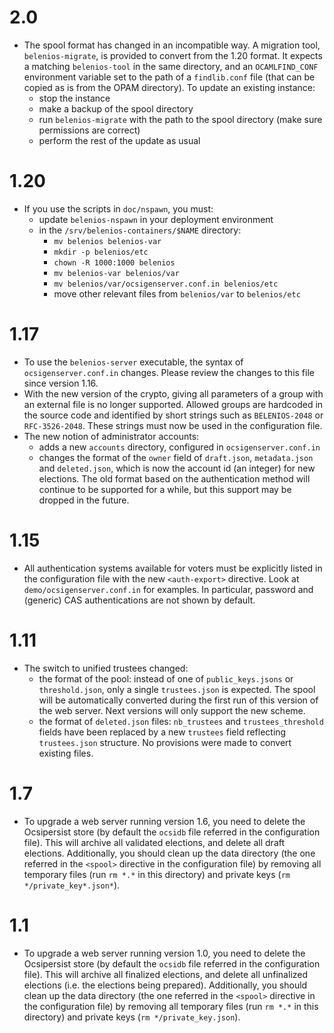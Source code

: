 2.0
===

 * The spool format has changed in an incompatible way. A migration
   tool, `belenios-migrate`, is provided to convert from the 1.20
   format. It expects a matching `belenios-tool` in the same
   directory, and an `OCAMLFIND_CONF` environment variable set to the
   path of a `findlib.conf` file (that can be copied as is from the
   OPAM directory). To update an existing instance:
   + stop the instance
   + make a backup of the spool directory
   + run `belenios-migrate` with the path to the spool directory
     (make sure permissions are correct)
   + perform the rest of the update as usual

1.20
====

 * If you use the scripts in `doc/nspawn`, you must:
   + update `belenios-nspawn` in your deployment environment
   + in the `/srv/belenios-containers/$NAME` directory:
     - `mv belenios belenios-var`
     - `mkdir -p belenios/etc`
     - `chown -R 1000:1000 belenios`
     - `mv belenios-var belenios/var`
     - `mv belenios/var/ocsigenserver.conf.in belenios/etc`
     - move other relevant files from `belenios/var` to `belenios/etc`

1.17
====

 * To use the `belenios-server` executable, the syntax of
   `ocsigenserver.conf.in` changes. Please review the changes to this
   file since version 1.16.
 * With the new version of the crypto, giving all parameters of a
   group with an external file is no longer supported. Allowed groups
   are hardcoded in the source code and identified by short strings
   such as `BELENIOS-2048` or `RFC-3526-2048`. These strings must now
   be used in the configuration file.
 * The new notion of administrator accounts:
   + adds a new `accounts` directory, configured in
     `ocsigenserver.conf.in`
   + changes the format of the `owner` field of `draft.json`,
     `metadata.json` and `deleted.json`, which is now the account id
     (an integer) for new elections. The old format based on the
     authentication method will continue to be supported for a while,
     but this support may be dropped in the future.

1.15
====

 * All authentication systems available for voters must be explicitly
   listed in the configuration file with the new `<auth-export>`
   directive. Look at `demo/ocsigenserver.conf.in` for examples. In
   particular, password and (generic) CAS authentications are not shown
   by default.

1.11
====

 * The switch to unified trustees changed:
   + the format of the pool: instead of one of `public_keys.jsons` or
     `threshold.json`, only a single `trustees.json` is expected. The
     spool will be automatically converted during the first run of
     this version of the web server. Next versions will only support
     the new scheme.
   + the format of `deleted.json` files: `nb_trustees` and
     `trustees_threshold` fields have been replaced by a new
     `trustees` field reflecting `trustees.json` structure. No
     provisions were made to convert existing files.

1.7
===

 * To upgrade a web server running version 1.6, you need to delete the
   Ocsipersist store (by default the `ocsidb` file referred in the
   configuration file). This will archive all validated elections, and
   delete all draft elections. Additionally, you should clean up the
   data directory (the one referred in the `<spool>` directive in the
   configuration file) by removing all temporary files (run `rm *.*`
   in this directory) and private keys (`rm */private_key*.json*`).

1.1
===

 * To upgrade a web server running version 1.0, you need to delete the
   Ocsipersist store (by default the `ocsidb` file referred in the
   configuration file). This will archive all finalized elections, and
   delete all unfinalized elections (i.e. the elections being
   prepared). Additionally, you should clean up the data directory (the
   one referred in the `<spool>` directive in the configuration file)
   by removing all temporary files (run `rm *.*` in this directory)
   and private keys (`rm */private_key.json`).
